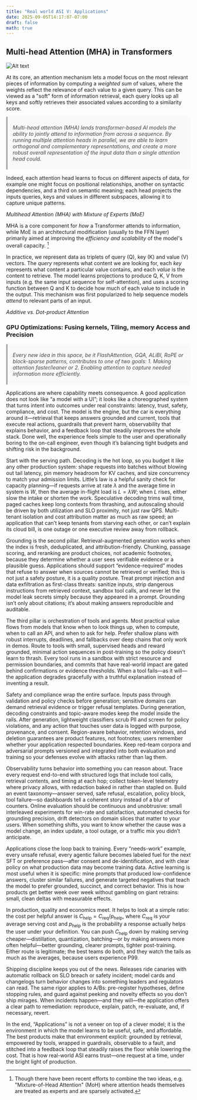 ```yaml
---
title: "Real world ASI V: Applications"
date: 2025-09-05T14:17:07-07:00
draft: false
math: true
---
```


<!-- MathJax site-local init -->
<script>
window.MathJax = {
  tex: {
    inlineMath: [['$', '$'], ['\\(', '\\)']],
    displayMath: [['$$','$$'], ['\\[','\\]']]
  },
  options: {
    skipHtmlTags: ['script','noscript','style','textarea','pre','code']
  },
  svg: { fontCache: 'global' }
};
</script>
<script src="https://cdn.jsdelivr.net/npm/mathjax@3/es5/tex-svg.js" id="MathJax-script" async></script>

<!-- Enable blockquotes -->
<style>
blockquote {
  font-style: italic;
  color: #444;
  border-left: 4px solid #aaa;
  margin: 1em 0;
  padding: 0.5em 1em;
  background: #f9f9f9;
}
</style>

## Multi-head Attention (MHA) in Transformers

![Alt text](/multi-head-attention.png)

At its core, an attention mechanism lets a model focus on the most relevant pieces of information by computing a _weighted sum_ of values, where the weights reflect the relevance of each value to a given query. This can be viewed as a "soft" form of information retrieval, each query looks up all keys and softly retrieves their associated values according to a similarity score. 

> Multi-head attention (MHA) lends transformer-based AI models the ability to _jointly attend to information from across a sequence_. By running multiple attention heads in parallel, we are able to learn orthogonal and complementary representations, and create a more robust overall representation of the input data than a single attention head could.

Indeed, each attention head learns to focus on different aspects of data, for example one might focus on positional relationships, another on syntactic dependencies, and a third on semantic meaning; each head projects the inputs queries, keys and values in different subspaces, allowing it to capture unique patterns. 

_Multihead Attention (MHA) with Mixture of Experts (MoE)_

MHA is a core component for _how_ a Transformer attends to information, while MoE is an architectural modification (usually to the FFN layer) primarily aimed at improving the _efficiency and scalability_ of the model's overall capacity. [^1]

In practice, we represent data as triplets of query (Q), key (K) and value (V) vectors. The _query_ represents what content we are looking for, each _key_ represents what content a particular value contains, and each _value_ is the content to retrieve. The model learns projections to produce Q, K, V from inputs (e.g. the same input sequence for self-attention), and uses a scoring function between Q and K to decide how much of each value to include in the output. This mechanism was first popularized to help sequence models _attend_ to relevant parts of an input. 

_Additive vs. Dot-product Attention_ 

### GPU Optimizations: Fusing kernels, Tiling, memory Access and Precision

> Every new idea in this space, be it FlashAttention, GQA, ALiBI, RoPE or block-sparse patterns, contributes to one of two goals: 1. Making attention faster/leaner or 2. Enabling attention to capture needed information more efficiently. 


Applications are where capability meets consequence. A good application does not look like “a model with a UI”; it looks like a choreographed system that turns intent into outcomes under real constraints: latency, trust, safety, compliance, and cost. The model is the engine, but the car is everything around it—retrieval that keeps answers grounded and current, tools that execute real actions, guardrails that prevent harm, observability that explains behavior, and a feedback loop that steadily improves the whole stack. Done well, the experience feels simple to the user and operationally boring to the on-call engineer, even though it’s balancing tight budgets and shifting risk in the background.

Start with the serving path. Decoding is the hot loop, so you budget it like any other production system: shape requests into batches without blowing out tail latency, pin memory headroom for KV caches, and size concurrency to match your admission limits. Little’s law is a helpful sanity check for capacity planning—if requests arrive at rate $\lambda$ and the average time in system is $W$, then the average in-flight load is $L=\lambda W$; when $L$ rises, either slow the intake or shorten the work. Speculative decoding trims wall time, paged caches keep long contexts from thrashing, and autoscaling should be driven by both utilization and SLO proximity, not just raw QPS. Multi-tenant isolation and cost attribution matter as much as raw speed; an application that can’t keep tenants from starving each other, or can’t explain its cloud bill, is one outage or one executive review away from rollback.

Grounding is the second pillar. Retrieval-augmented generation works when the index is fresh, deduplicated, and attribution-friendly. Chunking, passage scoring, and reranking are product choices, not academic footnotes, because they determine whether a user sees verifiable evidence or a plausible guess. Applications should support “evidence-required” modes that refuse to answer when sources cannot be retrieved or verified; this is not just a safety posture, it is a quality posture. Treat prompt injection and data exfiltration as first-class threats: sanitize inputs, strip dangerous instructions from retrieved context, sandbox tool calls, and never let the model leak secrets simply because they appeared in a prompt. Grounding isn’t only about citations; it’s about making answers reproducible and auditable.

The third pillar is orchestration of tools and agents. Most practical value flows from models that know when to look things up, when to compute, when to call an API, and when to ask for help. Prefer shallow plans with robust interrupts, deadlines, and fallbacks over deep chains that only work in demos. Route to tools with small, supervised heads and reward grounded, minimal action sequences in post-training so the policy doesn’t learn to thrash. Every tool runs in a sandbox with strict resource and permission boundaries, and commits that have real-world impact are gated behind confirmations or evidence thresholds. When a tool fails—as it will—the application degrades gracefully with a truthful explanation instead of inventing a result.

Safety and compliance wrap the entire surface. Inputs pass through validation and policy checks before generation; sensitive domains can demand retrieval evidence or trigger refusal templates. During generation, decoding constraints and topic-aware modes keep the model inside the rails. After generation, lightweight classifiers scrub PII and screen for policy violations, and any action that touches user data is logged with purpose, provenance, and consent. Region-aware behavior, retention windows, and deletion guarantees are product features, not footnotes; users remember whether your application respected boundaries. Keep red-team corpora and adversarial prompts versioned and integrated into both evaluation and training so your defenses evolve with attacks rather than lag them.

Observability turns behavior into something you can reason about. Trace every request end-to-end with structured logs that include tool calls, retrieval contents, and timing at each hop; collect token-level telemetry where privacy allows, with redaction baked in rather than stapled on. Build an event taxonomy—answer served, safe refusal, escalation, policy block, tool failure—so dashboards tell a coherent story instead of a blur of counters. Online evaluation should be continuous and unobtrusive: small interleaved experiments for win-rate and satisfaction, automated checks for grounding precision, drift detectors on domain slices that matter to your users. When something shifts, you want to know whether the cause was a model change, an index update, a tool outage, or a traffic mix you didn’t anticipate.

Applications close the loop back to training. Every “needs-work” example, every unsafe refusal, every agentic failure becomes labeled fuel for the next SFT or preference pass—after consent and de-identification, and with clear policy on what production data may become training data. Active learning is most useful when it is specific: mine prompts that produced low-confidence answers, cluster similar failures, and generate targeted negatives that teach the model to prefer grounded, succinct, and correct behavior. This is how products get better week over week without gambling on giant retrains: small, clean deltas with measurable effects.

In production, quality and economics meet. It helps to look at a simple ratio: the cost per helpful answer is $C_{\text{help}} = C_{\text{req}} / p_{\text{help}}$, where $C_{\text{req}}$ is your average serving cost and $p_{\text{help}}$ is the probability a response actually helps the user under your definition. You can push $C_{\text{help}}$ down by making serving cheaper—distillation, quantization, batching—or by making answers more often helpful—better grounding, clearer prompts, tighter post-training. Either route is legitimate; the best teams do both, and they watch the tails as much as the averages, because users experience P99.

Shipping discipline keeps you out of the news. Releases ride canaries with automatic rollback on SLO breach or safety incident; model cards and changelogs turn behavior changes into something leaders and regulators can read. The same rigor applies to A/Bs: pre-register hypotheses, define stopping rules, and guard against peeking and novelty effects so you don’t ship mirages. When incidents happen—and they will—the application offers a clear path to remediation: reproduce, explain, patch, re-evaluate, and, if necessary, revert.

In the end, “Applications” is not a veneer on top of a clever model; it is the environment in which the model learns to be useful, safe, and affordable. The best products make that environment explicit: grounded by retrieval, empowered by tools, wrapped in guardrails, observable to a fault, and stitched into a feedback loop that steadily raises the floor while lowering the cost. That is how real-world ASI earns trust—one request at a time, under the bright light of production.

[^1]: Though there have been recent efforts to combine the two ideas, e.g. "Mixture-of-Head Attention" (MoH) where attention heads themselves are treated as experts and are sparsely activated.